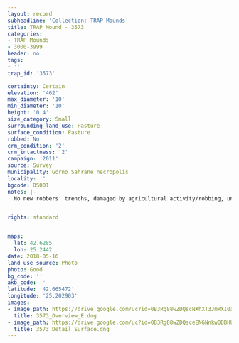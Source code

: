 ```yaml
---
layout: record
subheadline: 'Collection: TRAP Mounds'
title: TRAP Mound - 3573
categories:
- TRAP Mounds
- 3000-3999
header: no
tags:
- ''
trap_id: '3573'

certainty: Certain
elevation: '462'
max_diameter: '10'
min_diameter: '10'
height: '0.4'
size_category: Small
surrounding_land_use: Pasture
surface_condition: Pasture
robbed: No
crm_condition: '2'
crm_intactness: '2'
campaign: '2011'
source: Survey
municipality: Gorno Sahrane necropolis
locality: ''
bgcode: DS001
notes: |-
  No new robbers' trenchs, damaged by agricultural activity/robbing, uneven surface.


rights: standard


maps:
  lat: 42.6285
  lon: 25.2442
date: 2018-05-16
land_use_source: Photo
photo: Good
bg_code: ''
akb_code: ''
latitude: '42.665472'
longitude: '25.202903'
images:
- image_path: https://drive.google.com/uc?id=0B3Rg88wZDQscNXhXT3JmRXI0ak0
  title: 3573_Overview_E.dng
- image_path: https://drive.google.com/uc?id=0B3Rg88wZDQsceENGNnkwODBHUXc
  title: 3573_Detail_Surface.dng
---
```

